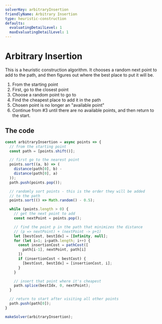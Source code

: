 ```yaml
---
solverKey: arbitraryInsertion
friendlyName: Arbitrary Insertion
type: heuristic-construction
defaults:
  evaluatingDetailLevel: 1
  maxEvaluatingDetailLevel: 1
---
```



# Arbitrary Insertion

This is a heuristic construction algorithm. It chooses a random next point to add to the path, and then figures out where the best place to put it will be.

  1. From the starting point
  2. First, go to the closest point
  3. Choose a random point to go to 
  4. Find the cheapest place to add it in the path
  4. Chosen point is no longer an "available point"
  5. Continue from #3 until there are no available points, and then return to the start.


## The code

```javascript
const arbitraryInsertion = async points => {
  // from the starting point
  const path = [points.shift()];

  // first go to the nearest point 
  points.sort((a, b) => (
    distance(path[0], b) -
    distance(path[0], a)
  ));
  path.push(points.pop());

  // randomly sort points - this is the order they will be added
  // to the path
  points.sort(() => Math.random() - 0.5);

  while (points.length > 0) {
    // get the next point to add
    const nextPoint = points.pop();

    // find the point p in the path that minimizes the distance
    // (p => nextPoint) + (nextPoint -> p+1)
    let [bestCost, bestIdx] = [Infinity, null];
    for (let i=1; i<path.length; i++) {
      const insertionCost = pathCost([
        path[i-1], nextPoint, path[i]
      ])
      if (insertionCost < bestCost) {
        [bestCost, bestIdx] = [insertionCost, i];
      }
    }

    // insert that point where it's cheapest
    path.splice(bestIdx, 0, nextPoint);
  }

  // return to start after visiting all other points
  path.push(path[0]);
}

makeSolver(arbitraryInsertion);
```
